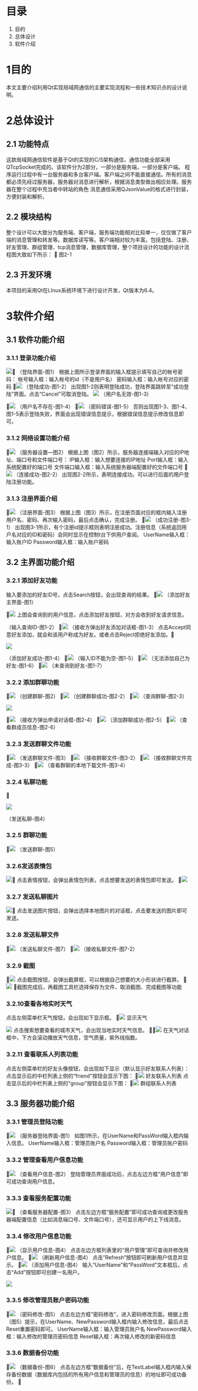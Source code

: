 # 目录

1. 目的
2. 总体设计
3. 软件介绍







# 1目的	
   本文主要介绍利用Qt实现局域网通信的主要实现流程和一些技术知识点的设计说明。
# 2总体设计
## 2.1 功能特点 
这款局域网通信软件是基于Qt的实现的C/S架构通信，通信功能全部采用QTcpSocket完成的。该软件分为2部分，一部分是服务端，一部分是客户端。
程序运行过程中有一台服务器和多台客户端。客户端之间不能直接通信。所有的消息都必须先经过服务器，服务器对消息进行解析，根据消息类型做出相应处理。服务器在整个过程中充当者中转站的角色
消息通信采用QJsonValue的格式进行封装，方便封装和解析。

## 2.2 模块结构
​    整个设计可以大致分为服务端、客户端，服务端功能相对比较单一，仅仅做了客户端的消息管理和转发等。数据库读写等。客户端相对较为丰富。包括登陆、注册、好友管理、群组管理、tcp消息管理，数据库管理，
​	整个项目设计的功能的设计流程图大致如下所示：

图2-1
## 2.3 开发环境
本项目的采用Qt在LInux系统环境下进行设计开发，Qt版本为6.4。
# 3软件介绍	
## 3.1 软件功能介绍
### 3.1.1 登录功能介绍
![](/run/media/root/study/kaiyuan/MyChat/readme_image/client_login.png)
    （登陆界面-图1）
根据上图所示登录界面的输入框提示填写自己的帐号密码：
帐号输入框：输入帐号的id（不是用户名）
密码输入框：输入帐号对应的密码
![](/run/media/root/study/kaiyuan/MyChat/readme_image/client_login_success.png)
（登陆成功-图1-2）
出现图1-2则表明登陆成功，登陆界面跳转至“成功登陆”界面。点击“Cancel”可取消登陆。
![](/run/media/root/study/kaiyuan/MyChat/readme_image/client_information.png)
（用户名无效-图1-3）

![](/run/media/root/study/kaiyuan/MyChat/readme_image/client_check.png)
（用户名不存在-图1-4）
![](/run/media/root/study/kaiyuan/MyChat/readme_image/client_check_password.png)
（密码错误-图1-5）
否则出现图1-3、图1-4、图1-5表示登陆失败，界面会出现错误信息提示，根据错误信息提示修改信息即可。

### 3.1.2 网络设置功能介绍
![](/run/media/root/study/kaiyuan/MyChat/readme_image/clent_net.png)
（服务器设置—图2）
根据上图（图2）所示，服务器连接端输入对应的IP地址、端口号和文件端口号：
IP输入框：输入想要连接的IP地址
Port输入框：输入系统配置好的端口号
文件端口输入框：输入系统服务器端配置好的文件端口号
![](/run/media/root/study/kaiyuan/MyChat/readme_image/client_net_connect.png)
（连接成功-图2-2）
出现图2-2所示，表明连接成功。可以进行后面的用户登陆注册功能。

### 3.1.3 注册界面介绍
![](/run/media/root/study/kaiyuan/MyChat/readme_image/client_register.png)
（注册界面-图3）
根据上图（图3）所示，在注册页面对应的框内输入注册用户名、密码、再次输入密码，最后点击确认，完成注册。
![](/run/media/root/study/kaiyuan/MyChat/readme_image/client_register_success.png)
（成功注册-图3-1）
出现图3-1所示，有个注册id提示框则表明注册成功。注册信息（系统返回用户名对应的ID和密码）会同时显示在控制t台下供用户查阅。
UserName输入框：输入账户ID
Password输入框：输入账户密码

## 3.2 主界面功能介绍
### 3.2.1 添加好友功能
输入要添加的好友ID号，点击Search按钮，会出现查询的结果。
![](/run/media/root/study/kaiyuan/MyChat/readme_image/clent_add.png)
（添加好友主界面-图1）			

![](/run/media/root/study/kaiyuan/MyChat/readme_image/client_find.png)
上图会查询到的用户信息，点击添加好友按钮，对方会收到好友请求信息。

（输入查询ID-图1-2）
     ![](/run/media/root/study/kaiyuan/MyChat/readme_image/client_addsuccess.png)
 （接收方弹出好友添加对话框-图1-3）
  点击Accept同意好友添加，就会和该用户称成为好友。或者点击Reject拒绝好友添加。

![](/run/media/root/study/kaiyuan/MyChat/readme_image/client_accept.png)

（添加好友成功-图1-4）
![](/run/media/root/study/kaiyuan/MyChat/readme_image/client_add_blank.png)
（输入ID不能为空-图1-5）
![](/run/media/root/study/kaiyuan/MyChat/readme_image/client_addself.png)
（无法添加自己为好友-图1-6）
![](/run/media/root/study/kaiyuan/MyChat/readme_image/client_add_blank.png)
（未查询到好友-图1-7）

### 3.2.2 添加群聊功能
![](/run/media/root/study/kaiyuan/MyChat/readme_image/createGroup_w.png)
（创建群聊-图2）
![](/run/media/root/study/kaiyuan/MyChat/readme_image/createGroup.png)
（创建群聊成功-图2-2）
![](/run/media/root/study/kaiyuan/MyChat/readme_image/addGroup.png)
（查询群聊-图2-3）

![](/run/media/root/study/kaiyuan/MyChat/readme_image/addGroupRequest.png)

![](/run/media/root/study/kaiyuan/MyChat/readme_image/agreeGroup.png)
（接收方弹出申请对话框-图2-4）
![](/run/media/root/study/kaiyuan/MyChat/readme_image/addGroup_success.png)
（添加群聊成功-图2-5）
![](/run/media/root/study/kaiyuan/MyChat/readme_image/find_groupinfo.png)
（查看群成员信息-图2-6）

### 3.2.3 发送群聊文件功能
![](/run/media/root/study/kaiyuan/MyChat/readme_image/send_Group.png)
（发送群聊文件-图3）
![](/run/media/root/study/kaiyuan/MyChat/readme_image/Recv_group.png)
（接收群聊文件-图3-2）
![](/run/media/root/study/kaiyuan/MyChat/readme_image/rec_file.png)
（接收群聊文件完成-图3-3）
![](/run/media/root/study/kaiyuan/MyChat/readme_image/open_file.png)
（查看群聊的本地下载文件-图3-4）

### 3.2.4 私聊功能


![](/run/media/root/study/kaiyuan/MyChat/readme_image/send_friend.png)

（发送私聊-图4）

### 3.2.5 群聊功能
![](/run/media/root/study/kaiyuan/MyChat/readme_image/send_Group.png)
（发送群聊-图5）

### 3.2.6发送表情包
![](/run/media/root/study/kaiyuan/MyChat/readme_image/emoji.png)
点击表情按钮，会弹出表情包列表，点击想要发送的表情包即可发送。
![](/run/media/root/study/kaiyuan/MyChat/readme_image/emoji_send.png)

### 3.2.7 发送私聊图片
![](/run/media/root/study/kaiyuan/MyChat/readme_image/sendPicture.png)
点击发送图片按钮，会弹出选择本地图片的对话框，点击要发送的图片即可发送。

### 3.2.8 发送私聊文件
![](/run/media/root/study/kaiyuan/MyChat/readme_image/send_file_firnd.png)
（发送私聊文件-图7）
![](/run/media/root/study/kaiyuan/MyChat/readme_image/recv_frind.png)
（接收私聊文件-图7-2）

### 3.2.9 截图
![](/run/media/root/study/kaiyuan/MyChat/readme_image/cut.png)
点击截图按钮，会弹出截屏框，可以根据自己想要的大小形状进行截屏。
![](/run/media/root/study/kaiyuan/MyChat/readme_image/cutSrceen.png)

截图完成后，再截图工具栏选择保存为文件、取消截图、完成截图等功能

### 3.2.10查看各地实时天气
点击左侧菜单栏天气按钮，会出现如下显示框。
![](/run/media/root/study/kaiyuan/MyChat/readme_image/weather.png)
显示天气

![](/run/media/root/study/kaiyuan/MyChat/readme_image/weather_find.png)
点击搜索想要查看的城市天气，会出现当地实时天气信息。
![](/run/media/root/study/kaiyuan/MyChat/readme_image/weather_srcoll.png)
在天气对话框中，下方会滚动播放天气信息，空气质量，紫外线指数。

### 3.2.11 查看联系人列表功能
点击左侧菜单栏的好友头像按钮，会出现如下显示（默认显示好友联系人列表）：
点击显示后的中栏列表上侧的“friend"按钮会显示下图：
![](/run/media/root/study/kaiyuan/MyChat/readme_image/contact_friend.png)
好友联系人列表
点击显示后的中栏列表上侧的“group"按钮会显示下图：
![](/run/media/root/study/kaiyuan/MyChat/readme_image/contact_group.png)
群组联系人列表

## 3.3 服务器功能介绍
### 3.3.1 管理员登陆功能
![](/run/media/root/study/kaiyuan/MyChat/readme_image/server_login.png)
（服务器登陆界面-图1）
       如图1所示，在UserName和PassWord输入框内输入信息。
UserName输入框：管理员账户名
Password输入框：管理员账户密码

### 3.3.2 管理查看用户信息功能
![](/run/media/root/study/kaiyuan/MyChat/readme_image/server_main.png)
（查看用户信息-图2）
登陆管理员界面成功后，点击左边方框“用户信息”即可成功查询用户信息。

### 3.3.3 查看服务配置功能
![](/run/media/root/study/kaiyuan/MyChat/readme_image/server_net.png)
（查看服务器配置-图3）
点击左边方框“服务配置”即可成功查询或更改服务器端配置信息（比如消息端口号、文件端口号），还可显示用户的上下线消息。

### 3.3.4 修改用户信息功能
![](/run/media/root/study/kaiyuan/MyChat/readme_image/server_user.png)
（显示用户信息-图4）
点击左边方框列表里的“用户管理”即可查询并修改用户信息。
![](/run/media/root/study/kaiyuan/MyChat/readme_image/server_refresh.png)
（刷新用户信息-图4）
点击”Refresh”按钮即可刷新用户信息并显示。
![](/run/media/root/study/kaiyuan/MyChat/readme_image/Server_add.png)
（添加用户信息-图4）
输入“UserName”和“PassWord”文本框后，点击“Add”按钮即可创建一名用户。

![](/run/media/root/study/kaiyuan/MyChat/readme_image/server_add_success.png)

### 3.3.5 修改管理员账户密码功能
![](/run/media/root/study/kaiyuan/MyChat/readme_image/server_pass.png)
（密码修改-图5）
点击左边方框“密码修改”，进入密码修改页面。根据上图（图5）提示，在UserName、NewPassword输入框内输入修改信息，最后点击Reset重置密码即可。
UserName输入框：输入管理员账户名
NewPassword输入框：输入修改的管理员密码信息
Reset输入框：再次输入修改的新密码信息

### 3.3.6 数据备份功能
![](/run/media/root/study/kaiyuan/MyChat/readme_image/server_backup.png)
（数据备份-图6）
点击左边方框“数据备份”后，在TextLabel输入框内输入保存备份数据（数据库内包括的所有用户信息和管理员的信息）的地址即可成功备份。
 